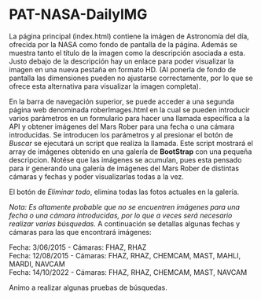# PAT-NASA-DailyIMG

La página principal (index.html) contiene la imágen de Astronomía del día, ofrecida por la NASA como fondo de pantalla de la página. Además se muestra tanto el título de la imagen como la descripción asociada a esta. Justo debajo de la descripción hay un enlace para poder visualizar la imagen en una nueva pestaña en formato HD. (Al ponerla de fondo de pantalla las dimensiones pueden no ajustarse correctamente, por lo que se ofrece esta alternativa para visualizar la imagen completa).

En la barra de navegación superior, se puede acceder a una segunda página web denominada roberImages.html en la cual se pueden introducir varios parámetros en un formulario para hacer una llamada específica a la API y obtener imágenes del Mars Rober para una fecha o una cámara introducidas. Se introducen los parámetros y al presionar el botón de *Buscar* se ejecutará un script que realiza la llamada. Este script mostrará el array de imágenes obtenido en una galería de **BootStrap** con una pequeña descripcion. 
Notése que las imágenes se acumulan, pues esta pensado para ir generando una galería de imágenes del Mars Rober de distintas cámaras y fechas y poder visualizarlas todas a la vez.

El botón de *Eliminar todo*, elimina todas las fotos actuales en la galería.

*Nota: Es altamente probable que no se encuentren imágenes para una fecha o una cámara introducidas, por lo que a veces será necesario realizar varias búsquedas.*
A continuación se detallas algunas fechas y cámaras para las que encontrará imágenes:

Fecha: 3/06/2015 - Cámaras: FHAZ, RHAZ <br>
Fecha: 12/08/2015 - Cámaras: FHAZ, RHAZ, CHEMCAM, MAST, MAHLI, MARDI, NAVCAM <br>
Fecha: 14/10/2022 - Cámaras: FHAZ, RHAZ, CHEMCAM, MAST, NAVCAM <br>

Animo a realizar algunas pruebas de búsquedas.
